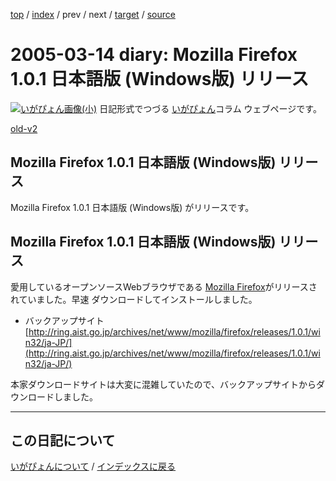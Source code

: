 [top](https://igapyon.github.io/diary/) 
 / [index](https://igapyon.github.io/diary/2005/index.html) 
 / prev 
 / next 
 / [target](https://igapyon.github.io/diary/2005/ig050314.html) 
 / [source](https://github.com/igapyon/diary/blob/gh-pages/2005/ig050314.html.src.md) 

2005-03-14 diary: Mozilla Firefox 1.0.1 日本語版 (Windows版) リリース
=====================================================================================================
[![いがぴょん画像(小)](https://igapyon.github.io/diary/images/iga200306s.jpg "いがぴょん")](https://igapyon.github.io/diary/memo/memoigapyon.html) 日記形式でつづる [いがぴょん](https://igapyon.github.io/diary/memo/memoigapyon.html)コラム ウェブページです。

[old-v2](ig050314-orig.html)

## Mozilla Firefox 1.0.1 日本語版 (Windows版) リリース

Mozilla Firefox 1.0.1 日本語版 (Windows版) がリリースです。


## Mozilla Firefox 1.0.1 日本語版 (Windows版) リリース

愛用しているオープンソースWebブラウザである [Mozilla Firefox](http://www.igapyon.jp/igapyon/diary/keyword/firefox.html)がリリースされていました。早速 ダウンロードしてインストールしました。


* バックアップサイト
  [http://ring.aist.go.jp/archives/net/www/mozilla/firefox/releases/1.0.1/win32/ja-JP/](http://ring.aist.go.jp/archives/net/www/mozilla/firefox/releases/1.0.1/win32/ja-JP/)

本家ダウンロードサイトは大変に混雑していたので、バックアップサイトからダウンロードしました。


----------------------------------------------------------------------------------------------------

## この日記について
[いがぴょんについて](https://igapyon.github.io/diary/memo/memoigapyon.html) / [インデックスに戻る](https://igapyon.github.io/diary/idxall.html)
